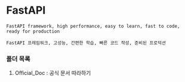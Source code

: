 # FastAPI
```
FastAPI framework, high performance, easy to learn, fast to code, ready for production

FastAPI 프레임워크, 고성능, 간편한 학습, 빠른 코드 작성, 준비된 프로덕션
```

### 폴더 목록
1. Official_Doc : 공식 문서 따라하기